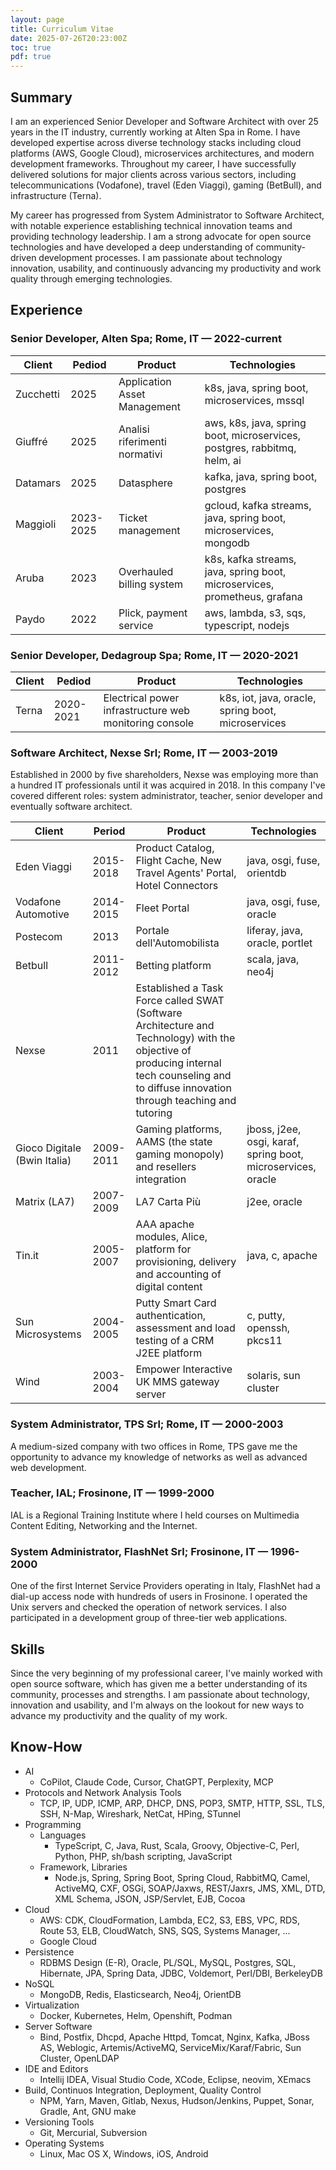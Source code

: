 ```yaml
---
layout: page
title: Curriculum Vitae
date: 2025-07-26T20:23:00Z
toc: true
pdf: true
---
```


## Summary

I am an experienced Senior Developer and Software Architect with over 25 years
in the IT industry, currently working at Alten Spa in Rome. I have developed
expertise across diverse technology stacks including cloud platforms (AWS,
Google Cloud), microservices architectures, and modern development frameworks.
Throughout my career, I have successfully delivered solutions for major clients
across various sectors, including telecommunications (Vodafone), travel (Eden
Viaggi), gaming (BetBull), and infrastructure (Terna).

My career has progressed from System Administrator to Software Architect, with
notable experience establishing technical innovation teams and providing
technology leadership. I am a strong advocate for open source technologies and
have developed a deep understanding of community-driven development processes. I
am passionate about technology innovation, usability, and continuously advancing
my productivity and work quality through emerging technologies.

## Experience

### Senior Developer, Alten Spa; Rome, IT — 2022-current

| Client    | Pediod    | Product                       | Technologies                                                              |
| --------- | --------- | ----------------------------- | ------------------------------------------------------------------------- |
| Zucchetti | 2025      | Application Asset Management  | k8s, java, spring boot, microservices, mssql                              |
| Giuffré   | 2025      | Analisi riferimenti normativi | aws, k8s, java, spring boot, microservices, postgres, rabbitmq, helm, ai  |
| Datamars  | 2025      | Datasphere                    | kafka, java, spring boot, postgres                                        |
| Maggioli  | 2023-2025 | Ticket management             | gcloud, kafka streams, java, spring boot, microservices, mongodb          |
| Aruba     | 2023      | Overhauled billing system     | k8s, kafka streams, java, spring boot, microservices, prometheus, grafana |
| Paydo     | 2022      | Plick, payment service        | aws, lambda, s3, sqs, typescript, nodejs                                  |

### Senior Developer, Dedagroup Spa; Rome, IT — 2020-2021

| Client | Pediod    | Product                                                | Technologies                                       |
| ------ | --------- | ------------------------------------------------------ | -------------------------------------------------- |
| Terna  | 2020-2021 | Electrical power infrastructure web monitoring console | k8s, iot, java, oracle, spring boot, microservices |

### Software Architect, Nexse Srl; Rome, IT — 2003-2019

Established in 2000 by five shareholders, Nexse was employing more than a
hundred IT professionals until it was acquired in 2018. In this company I've
covered different roles: system administrator, teacher, senior developer and
eventually software architect.

| Client                       | Period    | Product                                                                                                                                                                                      | Technologies                                                 |
| ---------------------------- | --------- | -------------------------------------------------------------------------------------------------------------------------------------------------------------------------------------------- | ------------------------------------------------------------ |
| Eden Viaggi                  | 2015-2018 | Product Catalog, Flight Cache, New Travel Agents' Portal, Hotel Connectors                                                                                                                   | java, osgi, fuse, orientdb                                   |
| Vodafone Automotive          | 2014-2015 | Fleet Portal                                                                                                                                                                                 | java, osgi, fuse, oracle                                     |
| Postecom                     | 2013      | Portale dell'Automobilista                                                                                                                                                                   | liferay, java, oracle, portlet                               |
| Betbull                      | 2011-2012 | Betting platform                                                                                                                                                                             | scala, java, neo4j                                           |
| Nexse                        | 2011      | Established a Task Force called SWAT (Software Architecture and Technology) with the objective of producing internal tech counseling and to diffuse innovation through teaching and tutoring |                                                              |
| Gioco Digitale (Bwin Italia) | 2009-2011 | Gaming platforms, AAMS (the state gaming monopoly) and resellers integration                                                                                                                 | jboss, j2ee, osgi, karaf, spring boot, microservices, oracle |
| Matrix (LA7)                 | 2007-2009 | LA7 Carta Più                                                                                                                                                                                | j2ee, oracle                                                 |
| Tin.it                       | 2005-2007 | AAA apache modules, Alice, platform for provisioning, delivery and accounting of digital content                                                                                             | java, c, apache                                              |
| Sun Microsystems             | 2004-2005 | Putty Smart Card authentication, assessment and load testing of a CRM J2EE platform                                                                                                          | c, putty, openssh, pkcs11                                    |
| Wind                         | 2003-2004 | Empower Interactive UK MMS gateway server                                                                                                                                                    | solaris, sun cluster                                         |

### System Administrator, TPS Srl; Rome, IT — 2000-2003

A medium-sized company with two offices in Rome, TPS gave me the opportunity to
advance my knowledge of networks as well as advanced web development.

### Teacher, IAL; Frosinone, IT — 1999-2000

IAL is a Regional Training Institute where I held courses on Multimedia Content
Editing, Networking and the Internet.

### System Administrator, FlashNet Srl; Frosinone, IT — 1996-2000

One of the first Internet Service Providers operating in Italy, FlashNet had a
dial-up access node with hundreds of users in Frosinone. I operated the Unix
servers and checked the operation of network services. I also participated in a
development group of three-tier web applications.

## Skills

Since the very beginning of my professional career, I've mainly worked with open
source software, which has given me a better understanding of its community,
processes and strengths. I am passionate about technology, innovation and
usability, and I'm always on the lookout for new ways to advance my productivity
and the quality of my work.

## Know-How

- AI
  - CoPilot, Claude Code, Cursor, ChatGPT, Perplexity, MCP
- Protocols and Network Analysis Tools
  - TCP, IP, UDP, ICMP, ARP, DHCP, DNS, POP3, SMTP, HTTP, SSL, TLS, SSH, N-Map,
    Wireshark, NetCat, HPing, STunnel
- Programming
  - Languages
    - TypeScript, C, Java, Rust, Scala, Groovy, Objective-C, Perl, Python, PHP,
      sh/bash scripting, JavaScript
  - Framework, Libraries
    - Node.js, Spring, Spring Boot, Spring Cloud, RabbitMQ, Camel, ActiveMQ,
      CXF, OSGi, SOAP/Jaxws, REST/Jaxrs, JMS, XML, DTD, XML Schema, JSON,
      JSP/Servlet, EJB, Cocoa
- Cloud
  - AWS: CDK, CloudFormation, Lambda, EC2, S3, EBS, VPC, RDS, Route 53, ELB,
    CloudWatch, SNS, SQS, Systems Manager, ...
  - Google Cloud
- Persistence
  - RDBMS Design (E-R), Oracle, PL/SQL, MySQL, Postgres, SQL, Hibernate, JPA,
    Spring Data, JDBC, Voldemort, Perl/DBI, BerkeleyDB
- NoSQL
  - MongoDB, Redis, Elasticsearch, Neo4j, OrientDB
- Virtualization
  - Docker, Kubernetes, Helm, Openshift, Podman
- Server Software
  - Bind, Postfix, Dhcpd, Apache Httpd, Tomcat, Nginx, Kafka, JBoss AS,
    Weblogic, Artemis/ActiveMQ, ServiceMix/Karaf/Fabric, Sun Cluster, OpenLDAP
- IDE and Editors
  - Intellij IDEA, Visual Studio Code, XCode, Eclipse, neovim, XEmacs
- Build, Continuos Integration, Deployment, Quality Control
  - NPM, Yarn, Maven, Gitlab, Nexus, Hudson/Jenkins, Puppet, Sonar, Gradle, Ant,
    GNU make
- Versioning Tools
  - Git, Mercurial, Subversion
- Operating Systems
  - Linux, Mac OS X, Windows, iOS, Android
